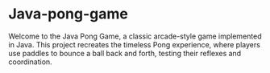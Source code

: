 # Java-pong-game
Welcome to the Java Pong Game, a classic arcade-style game implemented in Java. This project recreates the timeless Pong experience, where players use paddles to bounce a ball back and forth, testing their reflexes and coordination.
